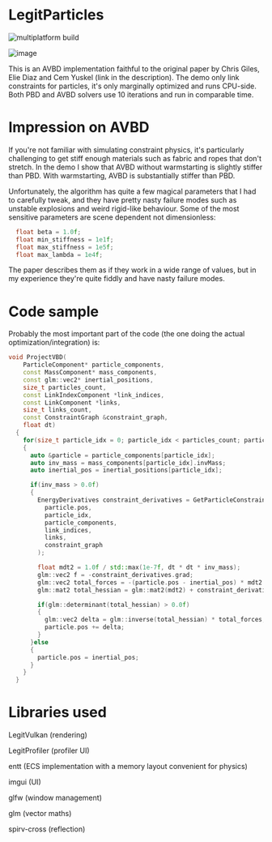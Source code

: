 # LegitParticles
![multiplatform build](https://github.com/Raikiri/LegitParticles/actions/workflows/cmake-multi-platform.yml/badge.svg)

![image](https://github.com/user-attachments/assets/34713cb3-e3cb-454e-b40f-ea8d4ea15a85)

This is an AVBD implementation faithful to the original paper by Chris Giles, Elie Diaz and Cem Yuskel (link in the description). The demo only link constraints for particles, it's only marginally optimized and runs CPU-side. Both PBD and AVBD solvers use 10 iterations and run in comparable time.

# Impression on AVBD


If you're not familiar with simulating constraint physics, it's particularly challenging to get stiff enough materials such as fabric and ropes that don't stretch. In the demo I show that AVBD without warmstarting is slightly stiffer than PBD. With warmstarting, AVBD is substantially stiffer than PBD.


Unfortunately, the algorithm has quite a few magical parameters that I had to carefully tweak, and they have pretty nasty failure modes such as unstable explosions and weird rigid-like behaviour. Some of the most sensitive parameters are scene dependent not dimensionless:
```cpp
  float beta = 1.0f;
  float min_stiffness = 1e1f;
  float max_stiffness = 1e5f;
  float max_lambda = 1e4f;
```
The paper describes them as if they work in a wide range of values, but in my experience they're quite fiddly and have nasty failure modes.

# Code sample
Probably the most important part of the code (the one doing the actual optimization/integration) is:
```cpp
void ProjectVBD(
    ParticleComponent* particle_components,
    const MassComponent* mass_components,
    const glm::vec2* inertial_positions,
    size_t particles_count,
    const LinkIndexComponent *link_indices,
    const LinkComponent *links,
    size_t links_count,
    const ConstraintGraph &constraint_graph,
    float dt)
  {
    for(size_t particle_idx = 0; particle_idx < particles_count; particle_idx++)
    {
      auto &particle = particle_components[particle_idx];
      auto inv_mass = mass_components[particle_idx].invMass;
      auto inertial_pos = inertial_positions[particle_idx];

      if(inv_mass > 0.0f)
      {
        EnergyDerivatives constraint_derivatives = GetParticleConstraintDerivatives(
          particle.pos,
          particle_idx,
          particle_components,
          link_indices,
          links,
          constraint_graph
        );

        float mdt2 = 1.0f / std::max(1e-7f, dt * dt * inv_mass);
        glm::vec2 f = -constraint_derivatives.grad;
        glm::vec2 total_forces = -(particle.pos - inertial_pos) * mdt2 + f;
        glm::mat2 total_hessian = glm::mat2(mdt2) + constraint_derivatives.hessian;

        if(glm::determinant(total_hessian) > 0.0f)
        {
          glm::vec2 delta = glm::inverse(total_hessian) * total_forces;
          particle.pos += delta;
        }
      }else
      {
        particle.pos = inertial_pos;
      }
    }
  }
```

# Libraries used
LegitVulkan (rendering)

LegitProfiler (profiler UI)

entt (ECS implementation with a memory layout convenient for physics)

imgui (UI)

glfw (window management)

glm (vector maths)

spirv-cross (reflection)
